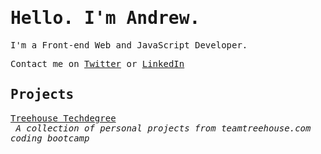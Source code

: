 # <samp>Hello. I'm Andrew.</samp>

<samp>I'm a Front-end Web and JavaScript Developer.</samp>

<samp>Contact me on <a href="https://twitter.com/andrewbruner">Twitter</a> or <a href="https://www.linkedin.com/in/andrewjbruner">LinkedIn</a></samp>

## <samp>Projects</samp>

<samp><a href="https://andrewbruner.github.io/techdegree/">Treehouse Techdegree</a><br />
&emsp;*A collection of personal projects from teamtreehouse.com coding bootcamp*</samp>
